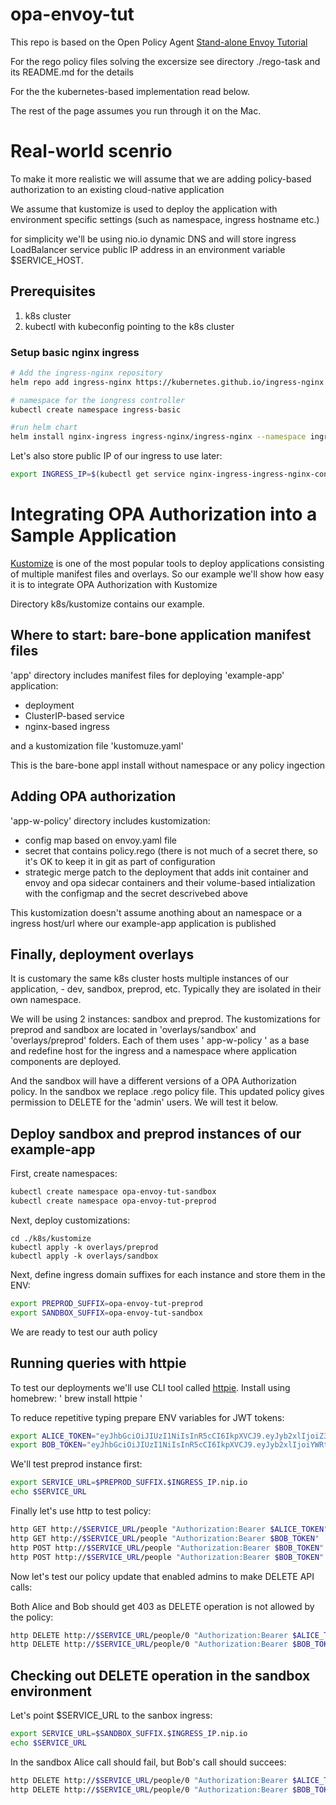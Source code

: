 # opa-envoy-tut

This repo is based on the Open Policy Agent [Stand-alone Envoy Tutorial](https://www.openpolicyagent.org/docs/latest/envoy-tutorial-standalone-envoy/)

For the rego policy files solving the excersize see directory ./rego-task and its README.md for the details

For the the kubernetes-based implementation read below.

The rest of the page assumes you run through it on the Mac.


# Real-world scenrio

To make it more realistic we will assume that we are adding policy-based authorization to an existing cloud-native application

We assume that kustomize is used to deploy the application with environment specific settings (such as namespace,  ingress hostname etc.)

for simplicity we'll be using nio.io dynamic DNS and will store ingress LoadBalancer service public IP address in an environment variable $SERVICE_HOST.

## Prerequisites

1. k8s cluster 
2. kubectl with kubeconfig pointing to the k8s cluster

### Setup basic nginx ingress

```sh
# Add the ingress-nginx repository
helm repo add ingress-nginx https://kubernetes.github.io/ingress-nginx

# namespace for the iongress controller
kubectl create namespace ingress-basic

#run helm chart
helm install nginx-ingress ingress-nginx/ingress-nginx --namespace ingress-basic --set controller.replicaCount=2 --set controller.nodeSelector."beta\.kubernetes\.io/os"=linux --set defaultBackend.nodeSelector."beta\.kubernetes\.io/os"=linux --set controller.admissionWebhooks.patch.nodeSelector."beta\.kubernetes\.io/os"=linux   --set controller.service.externalTrafficPolicy=Local
```

Let's also store public IP of our ingress to use later:

```sh
export INGRESS_IP=$(kubectl get service nginx-ingress-ingress-nginx-controller -n ingress-basic -o jsonpath='{.status.loadBalancer.ingress[0].ip}')
```

# Integrating OPA Authorization into a Sample Application

[Kustomize](https://kubectl.docs.kubernetes.io/references/kustomize/kustomization/) is one of the most popular tools to deploy applications consisting of multiple manifest files and overlays. So our example we'll show how easy it is to integrate OPA Authorization with Kustomize

Directory k8s/kustomize contains our example.

## Where to start: bare-bone application manifest files

'app' directory includes manifest files for deploying 'example-app' application:

- deployment
- ClusterIP-based service
- nginx-based ingress

and a kustomization file 'kustomuze.yaml'

This is the bare-bone appl install without namespace or any policy ingection

## Adding OPA authorization

'app-w-policy' directory includes kustomization:

- config map based on envoy.yaml file 
- secret that contains policy.rego (there is not much of a secret there, so it's OK to keep it in git as part of configuration
- strategic merge patch to the deployment that adds init container and envoy and opa sidecar containers and their volume-based intialization with the configmap and the secret descrivebed above

This kustomization doesn't assume anothing about an namespace or a ingress host/url where our example-app application is published

## Finally, deployment overlays

It is customary the same k8s cluster hosts multiple instances of our application, - dev, sandbox, preprod, etc. Typically they are isolated in their own namespace.

We will be using 2 instances: sandbox and preprod. The kustomizations for preprod and sandbox are located in 'overlays/sandbox' and 'overlays/preprod' folders. Each of them uses ' app-w-policy ' as a base and redefine host for the ingress and a namespace where application components are deployed.


And the sandbox will have a different versions of a OPA Authorization policy. In the sandbox we replace .rego policy file. This updated policy gives permission to DELETE for the 'admin' users. We will test it below.

## Deploy sandbox and preprod instances of our example-app

First, create namespaces:

```sh
kubectl create namespace opa-envoy-tut-sandbox
kubectl create namespace opa-envoy-tut-preprod
```

Next, deploy customizations:

```
cd ./k8s/kustomize
kubectl apply -k overlays/preprod
kubectl apply -k overlays/sandbox
```

Next, define ingress domain suffixes for each instance and store them in the ENV:

```sh
export PREPROD_SUFFIX=opa-envoy-tut-preprod
export SANDBOX_SUFFIX=opa-envoy-tut-sandbox
```

We are ready to test our auth policy

## Running queries with httpie

To test our deployments we'll use CLI tool called [httpie](https://httpie.io/).
Install using homebrew: ' brew install httpie '

To reduce repetitive typing prepare ENV variables for JWT tokens:
```sh
export ALICE_TOKEN="eyJhbGciOiJIUzI1NiIsInR5cCI6IkpXVCJ9.eyJyb2xlIjoiZ3Vlc3QiLCJzdWIiOiJZV3hwWTJVPSIsIm5iZiI6MTUxNDg1MTEzOSwiZXhwIjoxNjQxMDgxNTM5fQ.K5DnnbbIOspRbpCr2IKXE9cPVatGOCBrBQobQmBmaeU"
export BOB_TOKEN="eyJhbGciOiJIUzI1NiIsInR5cCI6IkpXVCJ9.eyJyb2xlIjoiYWRtaW4iLCJzdWIiOiJZbTlpIiwibmJmIjoxNTE0ODUxMTM5LCJleHAiOjE2NDEwODE1Mzl9.WCxNAveAVAdRCmkpIObOTaSd0AJRECY2Ch2Qdic3kU8"
```

We'll test preprod instance first:

```sh
export SERVICE_URL=$PREPROD_SUFFIX.$INGRESS_IP.nip.io
echo $SERVICE_URL
```

Finally let's use http to test policy:

```sh
http GET http://$SERVICE_URL/people "Authorization:Bearer $ALICE_TOKEN"
http GET http://$SERVICE_URL/people "Authorization:Bearer $BOB_TOKEN"
http POST http://$SERVICE_URL/people "Authorization:Bearer $BOB_TOKEN"  firstname=Charlie lastname=OPA
http POST http://$SERVICE_URL/people "Authorization:Bearer $BOB_TOKEN" firstname=Bob lastname=OPA
```

Now let's test our policy update that enabled admins to make DELETE API calls:

Both Alice and Bob should get 403 as DELETE operation is not allowed by the policy:
```sh
http DELETE http://$SERVICE_URL/people/0 "Authorization:Bearer $ALICE_TOKEN"
http DELETE http://$SERVICE_URL/people/0 "Authorization:Bearer $BOB_TOKEN"
```

## Checking out DELETE operation in the sandbox environment

Let's point $SERVICE_URL to the sanbox ingress:

```sh
export SERVICE_URL=$SANDBOX_SUFFIX.$INGRESS_IP.nip.io
echo $SERVICE_URL
```

In the sandbox Alice call should fail, but Bob's call should succees:

```sh
http DELETE http://$SERVICE_URL/people/0 "Authorization:Bearer $ALICE_TOKEN"
http DELETE http://$SERVICE_URL/people/0 "Authorization:Bearer $BOB_TOKEN"
```
